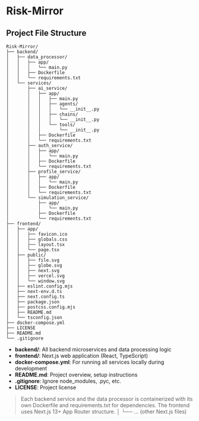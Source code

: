 # Risk-Mirror

## Project File Structure

```
Risk-Mirror/
├── backend/
│   ├── data_processor/
│   │   ├── app/
│   │   │   └── main.py
│   │   ├── Dockerfile
│   │   └── requirements.txt
│   └── services/
│       ├── ai_service/
│       │   ├── app/
│       │   │   ├── main.py
│       │   │   ├── agents/
│       │   │   │   └── __init__.py
│       │   │   ├── chains/
│       │   │   │   └── __init__.py
│       │   │   └── tools/
│       │   │       └── __init__.py
│       │   ├── Dockerfile
│       │   └── requirements.txt
│       ├── auth_service/
│       │   ├── app/
│       │   │   └── main.py
│       │   ├── Dockerfile
│       │   └── requirements.txt
│       ├── profile_service/
│       │   ├── app/
│       │   │   └── main.py
│       │   ├── Dockerfile
│       │   └── requirements.txt
│       └── simulation_service/
│           ├── app/
│           │   └── main.py
│           ├── Dockerfile
│           └── requirements.txt
├── frontend/
│   ├── app/
│   │   ├── favicon.ico
│   │   ├── globals.css
│   │   ├── layout.tsx
│   │   └── page.tsx
│   ├── public/
│   │   ├── file.svg
│   │   ├── globe.svg
│   │   ├── next.svg
│   │   ├── vercel.svg
│   │   └── window.svg
│   ├── eslint.config.mjs
│   ├── next-env.d.ts
│   ├── next.config.ts
│   ├── package.json
│   ├── postcss.config.mjs
│   ├── README.md
│   └── tsconfig.json
├── docker-compose.yml
├── LICENSE
├── README.md
└── .gitignore
```

- **backend/**: All backend microservices and data processing logic
- **frontend/**: Next.js web application (React, TypeScript)
- **docker-compose.yml**: For running all services locally during development
- **README.md**: Project overview, setup instructions
- **.gitignore**: Ignore node_modules, .pyc, etc.
- **LICENSE**: Project license

> Each backend service and the data processor is containerized with its own Dockerfile and requirements.txt for dependencies.
> The frontend uses Next.js 13+ App Router structure.
> │
> └── ... (other Next.js files)

